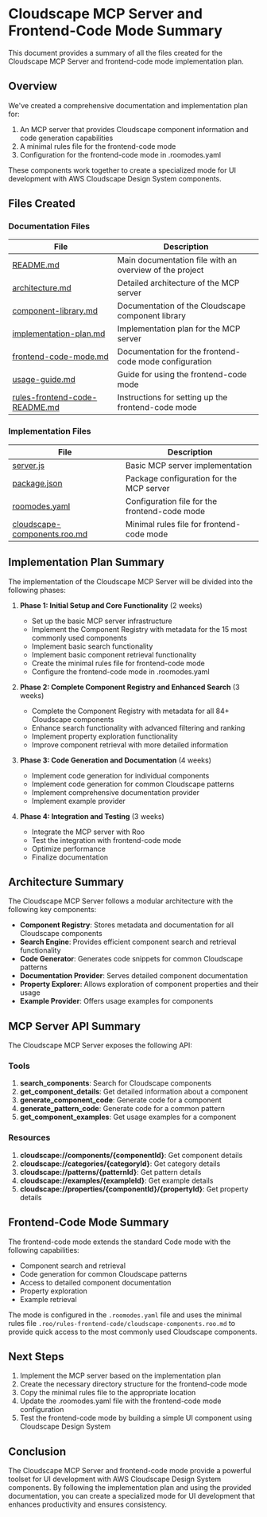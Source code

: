 # Cloudscape MCP Server and Frontend-Code Mode Summary

This document provides a summary of all the files created for the Cloudscape MCP Server and frontend-code mode implementation plan.

## Overview

We've created a comprehensive documentation and implementation plan for:

1. An MCP server that provides Cloudscape component information and code generation capabilities
2. A minimal rules file for the frontend-code mode
3. Configuration for the frontend-code mode in .roomodes.yaml

These components work together to create a specialized mode for UI development with AWS Cloudscape Design System components.

## Files Created

### Documentation Files

| File | Description |
|------|-------------|
| [README.md](./README.md) | Main documentation file with an overview of the project |
| [architecture.md](./architecture.md) | Detailed architecture of the MCP server |
| [component-library.md](./component-library.md) | Documentation of the Cloudscape component library |
| [implementation-plan.md](./implementation-plan.md) | Implementation plan for the MCP server |
| [frontend-code-mode.md](./frontend-code-mode.md) | Documentation for the frontend-code mode configuration |
| [usage-guide.md](./usage-guide.md) | Guide for using the frontend-code mode |
| [rules-frontend-code-README.md](./rules-frontend-code-README.md) | Instructions for setting up the frontend-code mode |

### Implementation Files

| File | Description |
|------|-------------|
| [server.js](./server.js) | Basic MCP server implementation |
| [package.json](./package.json) | Package configuration for the MCP server |
| [roomodes.yaml](./roomodes.yaml) | Configuration file for the frontend-code mode |
| [cloudscape-components.roo.md](./cloudscape-components.roo.md) | Minimal rules file for frontend-code mode |

## Implementation Plan Summary

The implementation of the Cloudscape MCP Server will be divided into the following phases:

1. **Phase 1: Initial Setup and Core Functionality** (2 weeks)
   - Set up the basic MCP server infrastructure
   - Implement the Component Registry with metadata for the 15 most commonly used components
   - Implement basic search functionality
   - Implement basic component retrieval functionality
   - Create the minimal rules file for frontend-code mode
   - Configure the frontend-code mode in .roomodes.yaml

2. **Phase 2: Complete Component Registry and Enhanced Search** (3 weeks)
   - Complete the Component Registry with metadata for all 84+ Cloudscape components
   - Enhance search functionality with advanced filtering and ranking
   - Implement property exploration functionality
   - Improve component retrieval with more detailed information

3. **Phase 3: Code Generation and Documentation** (4 weeks)
   - Implement code generation for individual components
   - Implement code generation for common Cloudscape patterns
   - Implement comprehensive documentation provider
   - Implement example provider

4. **Phase 4: Integration and Testing** (3 weeks)
   - Integrate the MCP server with Roo
   - Test the integration with frontend-code mode
   - Optimize performance
   - Finalize documentation

## Architecture Summary

The Cloudscape MCP Server follows a modular architecture with the following key components:

- **Component Registry**: Stores metadata and documentation for all Cloudscape components
- **Search Engine**: Provides efficient component search and retrieval functionality
- **Code Generator**: Generates code snippets for common Cloudscape patterns
- **Documentation Provider**: Serves detailed component documentation
- **Property Explorer**: Allows exploration of component properties and their usage
- **Example Provider**: Offers usage examples for components

## MCP Server API Summary

The Cloudscape MCP Server exposes the following API:

### Tools

1. **search_components**: Search for Cloudscape components
2. **get_component_details**: Get detailed information about a component
3. **generate_component_code**: Generate code for a component
4. **generate_pattern_code**: Generate code for a common pattern
5. **get_component_examples**: Get usage examples for a component

### Resources

1. **cloudscape://components/{componentId}**: Get component details
2. **cloudscape://categories/{categoryId}**: Get category details
3. **cloudscape://patterns/{patternId}**: Get pattern details
4. **cloudscape://examples/{exampleId}**: Get example details
5. **cloudscape://properties/{componentId}/{propertyId}**: Get property details

## Frontend-Code Mode Summary

The frontend-code mode extends the standard Code mode with the following capabilities:

- Component search and retrieval
- Code generation for common Cloudscape patterns
- Access to detailed component documentation
- Property exploration
- Example retrieval

The mode is configured in the `.roomodes.yaml` file and uses the minimal rules file `.roo/rules-frontend-code/cloudscape-components.roo.md` to provide quick access to the most commonly used Cloudscape components.

## Next Steps

1. Implement the MCP server based on the implementation plan
2. Create the necessary directory structure for the frontend-code mode
3. Copy the minimal rules file to the appropriate location
4. Update the .roomodes.yaml file with the frontend-code mode configuration
5. Test the frontend-code mode by building a simple UI component using Cloudscape Design System

## Conclusion

The Cloudscape MCP Server and frontend-code mode provide a powerful toolset for UI development with AWS Cloudscape Design System components. By following the implementation plan and using the provided documentation, you can create a specialized mode for UI development that enhances productivity and ensures consistency.